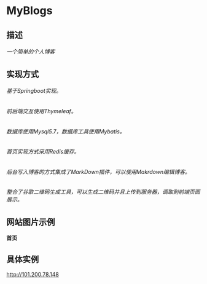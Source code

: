 # MyBlogs
## 描述
  ###### 一个简单的个人博客
## 实现方式

  ###### 基于Springboot实现。
  ###### 前后端交互使用Thymeleaf。
  ###### 数据库使用Mysql5.7，数据库工具使用Mybatis。
  ###### 首页实现方式采用Redis缓存。
  ###### 后台写入博客的方式集成了MarkDown插件，可以使用Makrdown编辑博客。
  ###### 整合了谷歌二维码生成工具，可以生成二维码并且上传到服务器，调取到前端页面展示。
## 网站图片示例
  **首页**
  
## 具体实例
http://101.200.78.148
